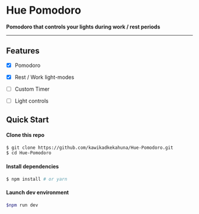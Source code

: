 # Hue Pomodoro
**Pomodoro that controls your lights during work / rest periods**
-- --

## Features
- [X] Pomodoro
- [X] Rest / Work light-modes
- [ ] Custom Timer
- [ ] Light controls


## Quick Start

#### Clone this repo

```bash
$ git clone https://github.com/kawikadkekahuna/Hue-Pomodoro.git
$ cd Hue-Pomodoro
```

#### Install dependencies

```bash
$ npm install # or yarn
```

#### Launch dev environment

```bash
$npm run dev
```
